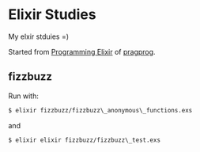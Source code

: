 # Elixir Studies

My elxir stduies =)

Started from [Programming Elixir](http://pragprog.com/book/elixir/programming-elixir) of [pragprog](http://pragprog.com).

## fizzbuzz

Run with:

```bash
$ elixir fizzbuzz/fizzbuzz\_anonymous\_functions.exs
```

and

```bash
$ elixir elixir fizzbuzz/fizzbuzz\_test.exs
```
